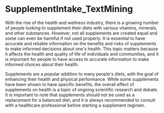 # SupplementIntake_TextMining

With the rise of the health and wellness industry, there is a growing number of people looking to supplement their diets with various vitamins, minerals, and other substances. However, not all supplements are created equal and some can even be harmful if not used properly. It is essential to have accurate and reliable information on the benefits and risks of supplements to make informed decisions about one's health. This topic matters because it affects the health and quality of life of individuals and communities, and it is important for people to have access to accurate information to make informed choices about their health.

Supplements are a popular addition to many people's diets, with the goal of enhancing their health and physical performance. While some supplements have been shown to have specific benefits, the overall effect of supplements on health is a topic of ongoing scientific research and debate. It is important to note that supplements should not be used as a replacement for a balanced diet, and it is always recommended to consult with a healthcare professional before starting a supplement regimen.
